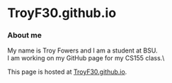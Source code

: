# TroyF30.github.io
### About me
My name is Troy Fowers and I am a student at BSU.\
I am working on my GitHub page for my CS155 class.\

This page is hosted at  [TroyF30.github.io](https://TroyF30.github.io/).
